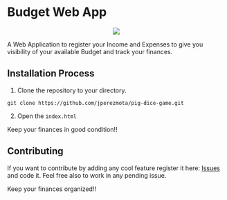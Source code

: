 # Budget Web App

<p align="center">
    <img src="https://i.postimg.cc/K82CgPR3/budget-app-sample.png" />         
</p>

A Web Application to register your Income and Expenses to give you visibility of your available Budget and track your finances.
 
## Installation Process

1. Clone the repository to your directory.
```
git clone https://github.com/jperezmota/pig-dice-game.git
```
2. Open the `index.html`

Keep your finances in good condition!!

## Contributing

If you want to contribute by adding any cool feature register it here: [Issues](https://github.com/jperezmota/budget-web-app/issues) and code it. Feel free also to work in any pending issue.

Keep your finances organized!!

